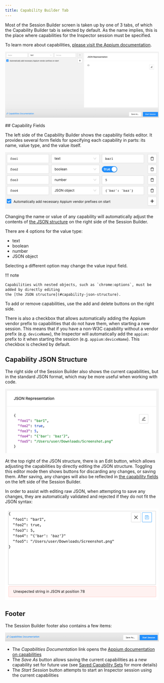 ```yaml
---
title: Capability Builder Tab
---
```


Most of the Session Builder screen is taken up by one of 3 tabs, of which the Capability Builder tab
is selected by default. As the name implies, this is the place where capabilities for the Inspector
session must be specified.

To learn more about capabilities, [please visit the Appium documentation](https://appium.io/docs/en/latest/guides/caps/).

![Capability Builder](assets/images/capability-builder/capability-builder.png)

## Capability Fields

The left side of the Capability Builder shows the capability fields editor. It provides several form
fields for specifying each capability in parts: its name, value type, and the value itself.

![Capability Fields](assets/images/capability-builder/capability-fields.png)

Changing the name or value of any capability will automatically adjust the contents of
[the JSON structure](#capability-json-structure) on the right side of the Session Builder.

There are 4 options for the value type:

-   text
-   boolean
-   number
-   JSON object

Selecting a different option may change the value input field.

!!! note

    Capabilities with nested objects, such as `chrome:options`, must be added by directly editing
    the [the JSON structure](#capability-json-structure).

To add or remove capabilities, use the add and delete buttons on the right side.

There is also a checkbox that allows automatically adding the Appium vendor prefix to capabilities
that do not have them, when starting a new session. This means that if you have a non-W3C capability
without a vendor prefix (e.g. `deviceName`), the Inspector will automatically add the `appium:`
prefix to it when starting the session (e.g. `appium:deviceName`). This checkbox is checked by default.

## Capability JSON Structure

The right side of the Session Builder also shows the current capabilities, but in the standard JSON
format, which may be more useful when working with code.

![Capability JSON Structure](assets/images/capability-builder/capability-json.png)

At the top right of the JSON structure, there is an Edit button, which allows adjusting the
capabilities by directly editing the JSON structure. Toggling this editor mode then shows buttons
for discarding any changes, or saving them. After saving, any changes will also be reflected in
[the capability fields](#capability-fields) on the left side of the Session Builder.

In order to assist with editing raw JSON, when attempting to save any changes, they are
automatically validated and rejected if they do not fit the JSON syntax:

![JSON Editor Error](assets/images/capability-builder/capability-json-editor.png)

## Footer

The Session Builder footer also contains a few items:

![Footer](assets/images/capability-builder/capability-builder-footer.png)

-   The _Capabilities Documentation_ link opens the [Appium documentation on capabilities](https://appium.io/docs/en/latest/guides/caps/)
-   The _Save As_ button allows saving the current capabilities as a new capability set for future use
    (see [Saved Capability Sets](./saved-capability-sets.md) for more details)
-   The _Start Session_ button attempts to start an Inspector session using the current capabilities

